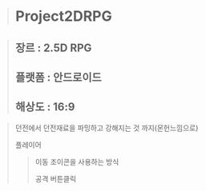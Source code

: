 > # Project2DRPG
 
> ## 장르 : 2.5D RPG
> ## 플랫폼 : 안드로이드
> ## 해상도 : 16:9

>  던전에서 던전재료을 파밍하고 강해지는 것 까지(몬헌느낌으로)
> 
> 플레이어
>  > 이동
>  > 조이콘을 사용하는 방식
>  > 
>  > 공격
>  > 버튼클릭
 
